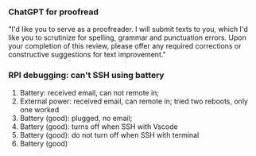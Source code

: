 ### ChatGPT for proofread
  
"I'd like you to serve as a proofreader. I will submit texts to you, which I'd like you to scrutinize for spelling, grammar and punctuation errors. Upon your completion of this review, please offer any required corrections or constructive suggestions for text improvement."


### RPI debugging: can't SSH using battery
1. Battery: received email, can not remote in;
2. External power: received email, can remote in; tried two reboots, only one worked
3. Battery (good): plugged, no email;
4. Battery (good): turns off when SSH with Vscode
5. Battery (good): do not turn off when SSH with terminal
6. Battery (good)
